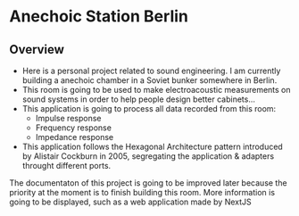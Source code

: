 # Anechoic Station Berlin

## Overview

- Here is a personal project related to sound engineering. I am currently building a anechoic chamber in a Soviet bunker somewhere in Berlin.
- This room is going to be used to make electroacoustic measurements on sound systems in order to help people design better cabinets...
- This application is going to process all data recorded from this room:
  - Impulse response
  - Frequency response
  - Impedance response
- This application follows the Hexagonal Architecture pattern introduced by Alistair Cockburn in 2005, segregating the application & adapters throught different ports.

The documentaton of this project is going to be improved later because the priority at the moment is to finish building this room. More information is going to be displayed, such as a web application made by NextJS
